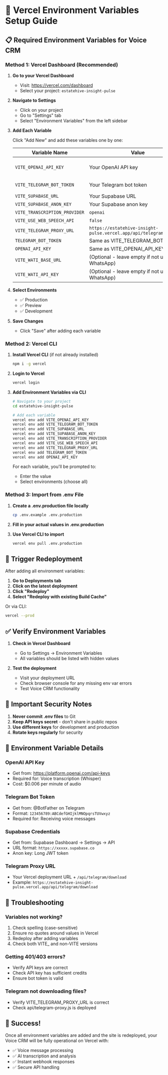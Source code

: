 # 🔐 Vercel Environment Variables Setup Guide

## 📋 Required Environment Variables for Voice CRM

### Method 1: Vercel Dashboard (Recommended)

1. **Go to your Vercel Dashboard**
   - Visit: https://vercel.com/dashboard
   - Select your project: `estatehive-insight-pulse`

2. **Navigate to Settings**
   - Click on your project
   - Go to "Settings" tab
   - Select "Environment Variables" from the left sidebar

3. **Add Each Variable**
   
   Click "Add New" and add these variables one by one:

   | Variable Name | Value | Description |
   |--------------|-------|-------------|
   | `VITE_OPENAI_API_KEY` | Your OpenAI API key | Get from https://platform.openai.com/api-keys |
   | `VITE_TELEGRAM_BOT_TOKEN` | Your Telegram bot token | Get from @BotFather on Telegram |
   | `VITE_SUPABASE_URL` | Your Supabase URL | From Supabase project settings |
   | `VITE_SUPABASE_ANON_KEY` | Your Supabase anon key | From Supabase project settings |
   | `VITE_TRANSCRIPTION_PROVIDER` | `openai` | Use OpenAI Whisper |
   | `VITE_USE_WEB_SPEECH_API` | `false` | Disable Web Speech API |
   | `VITE_TELEGRAM_PROXY_URL` | `https://estatehive-insight-pulse.vercel.app/api/telegram/download` | Your Vercel proxy URL |
   | `TELEGRAM_BOT_TOKEN` | Same as VITE_TELEGRAM_BOT_TOKEN | For serverless functions |
   | `OPENAI_API_KEY` | Same as VITE_OPENAI_API_KEY | For serverless functions |
   | `VITE_WATI_BASE_URL` | (Optional - leave empty if not using WhatsApp) | WATI API base URL |
   | `VITE_WATI_API_KEY` | (Optional - leave empty if not using WhatsApp) | WATI API key |

4. **Select Environments**
   - ✅ Production
   - ✅ Preview
   - ✅ Development

5. **Save Changes**
   - Click "Save" after adding each variable

### Method 2: Vercel CLI

1. **Install Vercel CLI** (if not already installed)
   ```bash
   npm i -g vercel
   ```

2. **Login to Vercel**
   ```bash
   vercel login
   ```

3. **Add Environment Variables via CLI**
   ```bash
   # Navigate to your project
   cd estatehive-insight-pulse

   # Add each variable
   vercel env add VITE_OPENAI_API_KEY
   vercel env add VITE_TELEGRAM_BOT_TOKEN
   vercel env add VITE_SUPABASE_URL
   vercel env add VITE_SUPABASE_ANON_KEY
   vercel env add VITE_TRANSCRIPTION_PROVIDER
   vercel env add VITE_USE_WEB_SPEECH_API
   vercel env add VITE_TELEGRAM_PROXY_URL
   vercel env add TELEGRAM_BOT_TOKEN
   vercel env add OPENAI_API_KEY
   ```

   For each variable, you'll be prompted to:
   - Enter the value
   - Select environments (choose all)

### Method 3: Import from .env File

1. **Create a .env.production file locally**
   ```bash
   cp .env.example .env.production
   ```

2. **Fill in your actual values in .env.production**

3. **Use Vercel CLI to import**
   ```bash
   vercel env pull .env.production
   ```

## 🔄 Trigger Redeployment

After adding all environment variables:

1. **Go to Deployments tab**
2. **Click on the latest deployment**
3. **Click "Redeploy"**
4. **Select "Redeploy with existing Build Cache"**

Or via CLI:
```bash
vercel --prod
```

## ✅ Verify Environment Variables

1. **Check in Vercel Dashboard**
   - Go to Settings → Environment Variables
   - All variables should be listed with hidden values

2. **Test the deployment**
   - Visit your deployment URL
   - Check browser console for any missing env var errors
   - Test Voice CRM functionality

## 🚨 Important Security Notes

1. **Never commit .env files** to Git
2. **Keep API keys secret** - don't share in public repos
3. **Use different keys** for development and production
4. **Rotate keys regularly** for security

## 📝 Environment Variable Details

### OpenAI API Key
- Get from: https://platform.openai.com/api-keys
- Required for: Voice transcription (Whisper)
- Cost: $0.006 per minute of audio

### Telegram Bot Token
- Get from: @BotFather on Telegram
- Format: `123456789:ABCdefGHIjklMNOpqrsTUVwxyz`
- Required for: Receiving voice messages

### Supabase Credentials
- Get from: Supabase Dashboard → Settings → API
- URL format: `https://xxxxx.supabase.co`
- Anon key: Long JWT token

### Telegram Proxy URL
- Your Vercel deployment URL + `/api/telegram/download`
- Example: `https://estatehive-insight-pulse.vercel.app/api/telegram/download`

## 🔧 Troubleshooting

### Variables not working?
1. Check spelling (case-sensitive)
2. Ensure no quotes around values in Vercel
3. Redeploy after adding variables
4. Check both VITE_ and non-VITE versions

### Getting 401/403 errors?
- Verify API keys are correct
- Check API key has sufficient credits
- Ensure bot token is valid

### Telegram not downloading files?
- Verify VITE_TELEGRAM_PROXY_URL is correct
- Check api/telegram-proxy.js is deployed

## 🎉 Success!

Once all environment variables are added and the site is redeployed, your Voice CRM will be fully operational on Vercel with:
- ✅ Voice message processing
- ✅ AI transcription and analysis
- ✅ Instant webhook responses
- ✅ Secure API handling